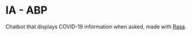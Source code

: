 # IA - ABP

Chatbot that displays COVID-19 information when asked, made with [Rasa](https://rasa.com/).